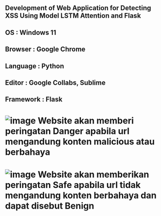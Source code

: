 Development of Web Application for Detecting XSS Using Model LSTM Attention and Flask
-
OS          : Windows 11
-
Browser     : Google Chrome 
-
Language    : Python
-
Editor      : Google Collabs, Sublime
-
Framework   : Flask
-
![image](https://github.com/user-attachments/assets/138793b7-1790-4e4e-a87b-5662b859759e)
Website akan memberi peringatan Danger apabila url mengandung konten malicious atau berbahaya
========================================================================
![image](https://github.com/user-attachments/assets/adc28ba3-6674-4e6a-8798-4f7db10f7c13)
Website akan memberikan peringatan Safe apabila url tidak mengandung konten berbahaya dan dapat disebut Benign
========================================================================
